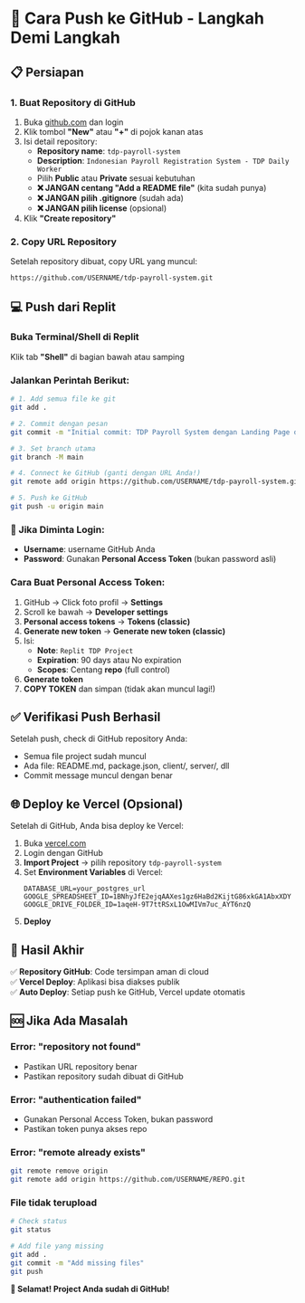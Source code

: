 # 🚀 Cara Push ke GitHub - Langkah Demi Langkah

## 📋 Persiapan

### 1. Buat Repository di GitHub
1. Buka [github.com](https://github.com) dan login
2. Klik tombol **"New"** atau **"+"** di pojok kanan atas
3. Isi detail repository:
   - **Repository name**: `tdp-payroll-system`
   - **Description**: `Indonesian Payroll Registration System - TDP Daily Worker`
   - Pilih **Public** atau **Private** sesuai kebutuhan
   - **❌ JANGAN centang "Add a README file"** (kita sudah punya)
   - **❌ JANGAN pilih .gitignore** (sudah ada)
   - **❌ JANGAN pilih license** (opsional)
4. Klik **"Create repository"**

### 2. Copy URL Repository
Setelah repository dibuat, copy URL yang muncul:
```
https://github.com/USERNAME/tdp-payroll-system.git
```

## 💻 Push dari Replit

### Buka Terminal/Shell di Replit
Klik tab **"Shell"** di bagian bawah atau samping

### Jalankan Perintah Berikut:

```bash
# 1. Add semua file ke git
git add .

# 2. Commit dengan pesan
git commit -m "Initial commit: TDP Payroll System dengan Landing Page dan WhatsApp Integration"

# 3. Set branch utama
git branch -M main

# 4. Connect ke GitHub (ganti dengan URL Anda!)
git remote add origin https://github.com/USERNAME/tdp-payroll-system.git

# 5. Push ke GitHub
git push -u origin main
```

### 🔐 Jika Diminta Login:
- **Username**: username GitHub Anda
- **Password**: Gunakan **Personal Access Token** (bukan password asli)

### Cara Buat Personal Access Token:
1. GitHub → Click foto profil → **Settings**
2. Scroll ke bawah → **Developer settings** 
3. **Personal access tokens** → **Tokens (classic)**
4. **Generate new token** → **Generate new token (classic)**
5. Isi:
   - **Note**: `Replit TDP Project`
   - **Expiration**: 90 days atau No expiration
   - **Scopes**: Centang **repo** (full control)
6. **Generate token**
7. **COPY TOKEN** dan simpan (tidak akan muncul lagi!)

## ✅ Verifikasi Push Berhasil

Setelah push, check di GitHub repository Anda:
- Semua file project sudah muncul
- Ada file: README.md, package.json, client/, server/, dll
- Commit message muncul dengan benar

## 🌐 Deploy ke Vercel (Opsional)

Setelah di GitHub, Anda bisa deploy ke Vercel:

1. Buka [vercel.com](https://vercel.com)
2. Login dengan GitHub
3. **Import Project** → pilih repository `tdp-payroll-system`
4. Set **Environment Variables** di Vercel:
   ```
   DATABASE_URL=your_postgres_url
   GOOGLE_SPREADSHEET_ID=1BNhyJfE2ejqAAXes1gz6HaBd2KijtG86xkGA1AbxXDY
   GOOGLE_DRIVE_FOLDER_ID=1aqeH-9T7ttRSxL1OwMIVm7uc_AYT6nzQ
   ```
5. **Deploy**

## 🎯 Hasil Akhir

✅ **Repository GitHub**: Code tersimpan aman di cloud  
✅ **Vercel Deploy**: Aplikasi bisa diakses publik  
✅ **Auto Deploy**: Setiap push ke GitHub, Vercel update otomatis  

## 🆘 Jika Ada Masalah

### Error: "repository not found"
- Pastikan URL repository benar
- Pastikan repository sudah dibuat di GitHub

### Error: "authentication failed"  
- Gunakan Personal Access Token, bukan password
- Pastikan token punya akses repo

### Error: "remote already exists"
```bash
git remote remove origin
git remote add origin https://github.com/USERNAME/REPO.git
```

### File tidak terupload
```bash
# Check status
git status

# Add file yang missing
git add .
git commit -m "Add missing files"
git push
```

**🎉 Selamat! Project Anda sudah di GitHub!**